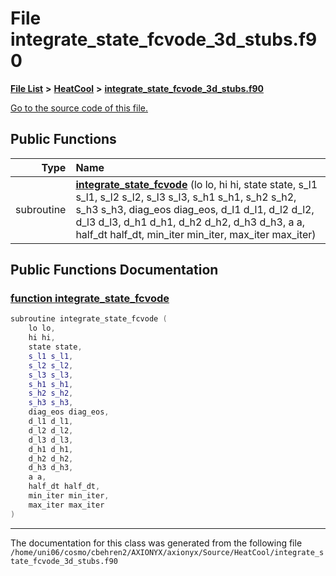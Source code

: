 
# File integrate\_state\_fcvode\_3d\_stubs.f90


[**File List**](files.md) **>** [**HeatCool**](dir_8c890215953ac09098af8cb94c8b9fc0.md) **>** [**integrate\_state\_fcvode\_3d\_stubs.f90**](integrate__state__fcvode__3d__stubs_8f90.md)

[Go to the source code of this file.](integrate__state__fcvode__3d__stubs_8f90_source.md)


















## Public Functions

| Type | Name |
| ---: | :--- |
|  subroutine | [**integrate\_state\_fcvode**](integrate__state__fcvode__3d__stubs_8f90.md#function-integrate-state-fcvode) (lo lo, hi hi, state state, s\_l1 s\_l1, s\_l2 s\_l2, s\_l3 s\_l3, s\_h1 s\_h1, s\_h2 s\_h2, s\_h3 s\_h3, diag\_eos diag\_eos, d\_l1 d\_l1, d\_l2 d\_l2, d\_l3 d\_l3, d\_h1 d\_h1, d\_h2 d\_h2, d\_h3 d\_h3, a a, half\_dt half\_dt, min\_iter min\_iter, max\_iter max\_iter) <br> |








## Public Functions Documentation


### <a href="#function-integrate-state-fcvode" id="function-integrate-state-fcvode">function integrate\_state\_fcvode </a>


```cpp
subroutine integrate_state_fcvode (
    lo lo,
    hi hi,
    state state,
    s_l1 s_l1,
    s_l2 s_l2,
    s_l3 s_l3,
    s_h1 s_h1,
    s_h2 s_h2,
    s_h3 s_h3,
    diag_eos diag_eos,
    d_l1 d_l1,
    d_l2 d_l2,
    d_l3 d_l3,
    d_h1 d_h1,
    d_h2 d_h2,
    d_h3 d_h3,
    a a,
    half_dt half_dt,
    min_iter min_iter,
    max_iter max_iter
) 
```



------------------------------
The documentation for this class was generated from the following file `/home/uni06/cosmo/cbehren2/AXIONYX/axionyx/Source/HeatCool/integrate_state_fcvode_3d_stubs.f90`